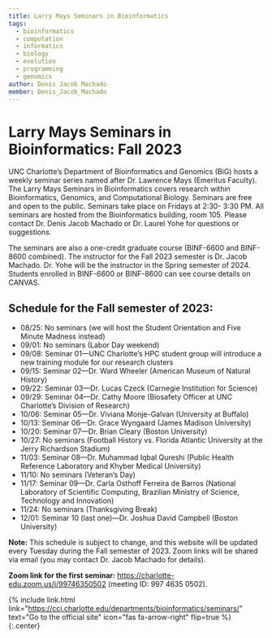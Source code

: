 ```yaml
---
title: Larry Mays Seminars in Bioinformatics
tags:
  - bioinformatics
  - computation
  - informatics
  - biology
  - evolution
  - programming
  - genomics
author: Denis Jacob Machado
member: Denis_Jacob_Machado
---
```


# Larry Mays Seminars in Bioinformatics: Fall 2023

UNC Charlotte’s Department of Bioinformatics and Genomics (BiG) hosts a weekly seminar series named after Dr. Lawrence Mays (Emeritus Faculty). The Larry Mays Seminars in Bioinformatics covers research within Bioinformatics, Genomics, and Computational Biology. Seminars are free and open to the public. Seminars take place on Fridays at 2:30- 3:30 PM. All seminars are hosted from the Bioinformatics building, room 105. Please contact Dr. Denis Jacob Machado or Dr. Laurel Yohe for questions or suggestions.

The seminars are also a one-credit graduate course (BINF-6600 and BINF-8600 combined). The instructor for the Fall 2023 semester is Dr. Jacob Machado. Dr. Yohe will be the instructor in the Spring semester of 2024. Students enrolled in BINF-6600 or BINF-8600 can see course details on CANVAS.

## Schedule for the Fall semester of 2023:

- 08/25: No seminars (we will host the Student Orientation and Five Minute Madness instead)
- 09/01: No seminars (Labor Day weekend)
- 09/08: Seminar 01—UNC Charlotte’s HPC student group will introduce a new training module for our research clusters
- 09/15: Seminar 02—Dr. Ward Wheeler (American Museum of Natural History)
- 09/22: Seminar 03—Dr. Lucas Czeck (Carnegie Institution for Science)
- 09/29: Seminar 04—Dr. Cathy Moore (Biosafety Officer at UNC Charlotte’s Division of Research)
- 10/06: Seminar 05—Dr. Viviana Monje-Galvan (University at Buffalo)
- 10/13: Seminar 06—Dr. Grace Wyngaard (James Madison University)
- 10/20: Seminar 07—Dr. Brian Cleary (Boston University)
- 10/27: No seminars (Football History vs. Florida Atlantic University at the Jerry Richardson Stadium)
- 11/03: Seminar 08—Dr. Muhammad Iqbal Qureshi (Public Health Reference Laboratory and Khyber Medical University)
- 11/10: No seminars (Veteran’s Day)
- 11/17: Seminar 09—Dr. Carla Osthoff Ferreira de Barros (National Laboratory of Scientific Computing, Brazilian Ministry of Science, Technology and Innovation)
- 11/24: No seminars (Thanksgiving Break)
- 12/01: Seminar 10 (last one)—Dr. Joshua David Campbell (Boston University)

**Note:** This schedule is subject to change, and this website will be updated every Tuesday during the Fall semester of 2023. Zoom links will be shared via email (you may contact Dr. Jacob Machado for details).

**Zoom link for the first seminar:** https://charlotte-edu.zoom.us/j/99746350502 (meeting ID: 997 4635 0502).

{% include link.html link="https://cci.charlotte.edu/departments/bioinformatics/seminars/" text="Go to the official site" icon="fas fa-arrow-right" flip=true %}
{:.center}
